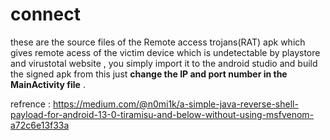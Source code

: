 # connect
these are the source files of the Remote access trojans(RAT) apk which gives remote acess of the victim device which is undetectable by playstore and virustotal website , you simply import it to the android studio and build the signed apk from this just **change the IP and port number in the MainActivity file** .

refrence : https://medium.com/@n0mi1k/a-simple-java-reverse-shell-payload-for-android-13-0-tiramisu-and-below-without-using-msfvenom-a72c6e13f33a
